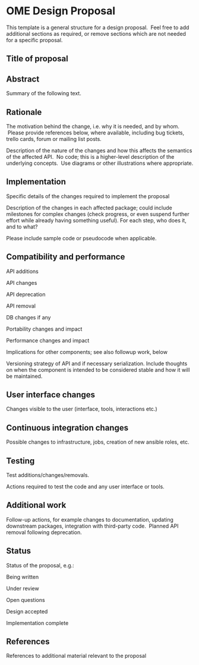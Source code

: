 OME Design Proposal
===================

This template is a general structure for a design proposal.  Feel free to add
additional sections as required, or remove sections which are not needed for a
specific proposal.

## Title of proposal

## Abstract

Summary of the following text.

## Rationale

The motivation behind the change, i.e. why it is needed, and by whom.  Please
provide references below, where available, including bug tickets, trello cards,
forum or mailing list posts.

Description of the nature of the changes and how this affects the semantics of
the affected API.  No code; this is a higher-level description of the
underlying concepts.  Use diagrams or other illustrations where appropriate.

## Implementation

Specific details of the changes required to implement the proposal

Description of the changes in each affected package; could include milestones
for complex changes (check progress, or even suspend further effort while
already having something useful). For each step, who does it, and to what?

Please include sample code or pseudocode when applicable.

## Compatibility and performance

API additions

API changes

API deprecation

API removal

DB changes if any

Portability changes and impact

Performance changes and impact

Implications for other components; see also followup work, below

Versioning strategy of API and if necessary serialization. Include thoughts on
when the component is intended to be considered stable and how it will be
maintained.


## User interface changes

Changes visible to the user (interface, tools, interactions etc.)

## Continuous integration changes

Possible changes to infrastructure, jobs, creation of new ansible roles, etc.

## Testing

Test additions/changes/removals.

Actions required to test the code and any user interface or tools.

## Additional work

Follow-up actions, for example changes to documentation, updating downstream
packages, integration with third-party code.  Planned API removal following
deprecation.

## Status

Status of the proposal, e.g.:

Being written

Under review

Open questions

Design accepted

Implementation complete

## References

References to additional material relevant to the proposal
